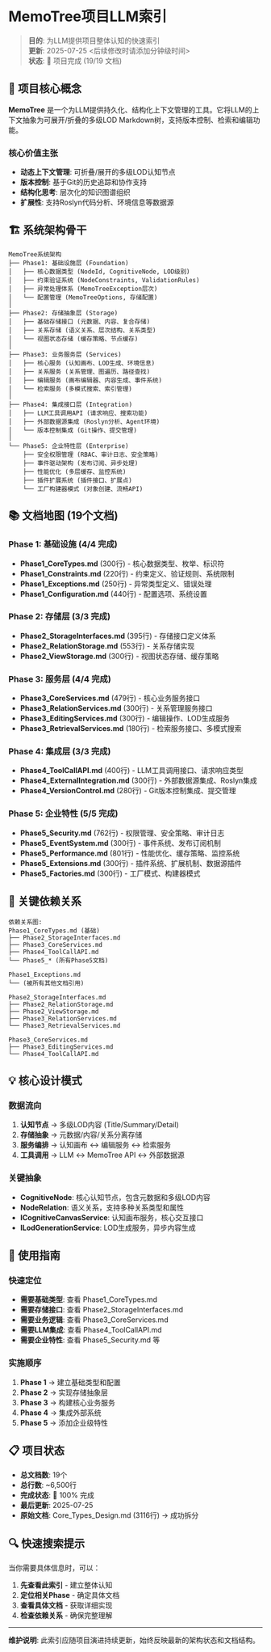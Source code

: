 # MemoTree项目LLM索引

> **目的**: 为LLM提供项目整体认知的快速索引  
> **更新**: 2025-07-25 <后续修改时请添加分钟级时间>  
> **状态**: 🎉 项目完成 (19/19 文档)  

## 🎯 项目核心概念

**MemoTree** 是一个为LLM提供持久化、结构化上下文管理的工具。它将LLM的上下文抽象为可展开/折叠的多级LOD Markdown树，支持版本控制、检索和编辑功能。

### 核心价值主张
- **动态上下文管理**: 可折叠/展开的多级LOD认知节点
- **版本控制**: 基于Git的历史追踪和协作支持  
- **结构化思考**: 层次化的知识图谱组织
- **扩展性**: 支持Roslyn代码分析、环境信息等数据源

## 🏗️ 系统架构骨干

```
MemoTree系统架构
├── Phase1: 基础设施层 (Foundation)
│   ├── 核心数据类型 (NodeId, CognitiveNode, LOD级别)
│   ├── 约束验证系统 (NodeConstraints, ValidationRules)
│   ├── 异常处理体系 (MemoTreeException层次)
│   └── 配置管理 (MemoTreeOptions, 存储配置)
│
├── Phase2: 存储抽象层 (Storage)
│   ├── 基础存储接口 (元数据、内容、复合存储)
│   ├── 关系存储 (语义关系、层次结构、关系类型)
│   └── 视图状态存储 (缓存策略、节点缓存)
│
├── Phase3: 业务服务层 (Services)
│   ├── 核心服务 (认知画布、LOD生成、环境信息)
│   ├── 关系服务 (关系管理、图遍历、路径查找)
│   ├── 编辑服务 (画布编辑器、内容生成、事件系统)
│   └── 检索服务 (多模式搜索、索引管理)
│
├── Phase4: 集成接口层 (Integration)
│   ├── LLM工具调用API (请求响应、搜索功能)
│   ├── 外部数据源集成 (Roslyn分析、Agent环境)
│   └── 版本控制集成 (Git操作、提交管理)
│
└── Phase5: 企业特性层 (Enterprise)
    ├── 安全权限管理 (RBAC、审计日志、安全策略)
    ├── 事件驱动架构 (发布订阅、异步处理)
    ├── 性能优化 (多层缓存、监控系统)
    ├── 插件扩展系统 (插件接口、扩展点)
    └── 工厂构建器模式 (对象创建、流畅API)
```

## 📚 文档地图 (19个文档)

### Phase 1: 基础设施 (4/4 完成)
- **Phase1_CoreTypes.md** (300行) - 核心数据类型、枚举、标识符
- **Phase1_Constraints.md** (220行) - 约束定义、验证规则、系统限制  
- **Phase1_Exceptions.md** (250行) - 异常类型定义、错误处理
- **Phase1_Configuration.md** (440行) - 配置选项、系统设置

### Phase 2: 存储层 (3/3 完成)
- **Phase2_StorageInterfaces.md** (395行) - 存储接口定义体系
- **Phase2_RelationStorage.md** (553行) - 关系存储实现
- **Phase2_ViewStorage.md** (300行) - 视图状态存储、缓存策略

### Phase 3: 服务层 (4/4 完成)  
- **Phase3_CoreServices.md** (479行) - 核心业务服务接口
- **Phase3_RelationServices.md** (300行) - 关系管理服务接口
- **Phase3_EditingServices.md** (300行) - 编辑操作、LOD生成服务
- **Phase3_RetrievalServices.md** (180行) - 检索服务接口、多模式搜索

### Phase 4: 集成层 (3/3 完成)
- **Phase4_ToolCallAPI.md** (400行) - LLM工具调用接口、请求响应类型
- **Phase4_ExternalIntegration.md** (300行) - 外部数据源集成、Roslyn集成  
- **Phase4_VersionControl.md** (280行) - Git版本控制集成、提交管理

### Phase 5: 企业特性 (5/5 完成)
- **Phase5_Security.md** (762行) - 权限管理、安全策略、审计日志
- **Phase5_EventSystem.md** (300行) - 事件系统、发布订阅机制
- **Phase5_Performance.md** (801行) - 性能优化、缓存策略、监控系统
- **Phase5_Extensions.md** (300行) - 插件系统、扩展机制、数据源插件
- **Phase5_Factories.md** (300行) - 工厂模式、构建器模式

## 🔗 关键依赖关系

```
依赖关系图:
Phase1_CoreTypes.md (基础)
├── Phase2_StorageInterfaces.md
├── Phase3_CoreServices.md  
├── Phase4_ToolCallAPI.md
└── Phase5_* (所有Phase5文档)

Phase1_Exceptions.md
└── (被所有其他文档引用)

Phase2_StorageInterfaces.md
├── Phase2_RelationStorage.md
├── Phase2_ViewStorage.md
├── Phase3_RelationServices.md
└── Phase3_RetrievalServices.md

Phase3_CoreServices.md
├── Phase3_EditingServices.md
└── Phase4_ToolCallAPI.md
```

## 💡 核心设计模式

### 数据流向
1. **认知节点** → 多级LOD内容 (Title/Summary/Detail)
2. **存储抽象** → 元数据/内容/关系分离存储
3. **服务编排** → 认知画布 ↔ 编辑服务 ↔ 检索服务
4. **工具调用** → LLM ↔ MemoTree API ↔ 外部数据源

### 关键抽象
- **CognitiveNode**: 核心认知节点，包含元数据和多级LOD内容
- **NodeRelation**: 语义关系，支持多种关系类型和属性
- **ICognitiveCanvasService**: 认知画布服务，核心交互接口
- **ILodGenerationService**: LOD生成服务，异步内容生成

## 🎯 使用指南

### 快速定位
- **需要基础类型**: 查看 Phase1_CoreTypes.md
- **需要存储接口**: 查看 Phase2_StorageInterfaces.md  
- **需要业务逻辑**: 查看 Phase3_CoreServices.md
- **需要LLM集成**: 查看 Phase4_ToolCallAPI.md
- **需要企业特性**: 查看 Phase5_Security.md 等

### 实施顺序
1. **Phase 1** → 建立基础类型和配置
2. **Phase 2** → 实现存储抽象层
3. **Phase 3** → 构建核心业务服务  
4. **Phase 4** → 集成外部系统
5. **Phase 5** → 添加企业级特性

## 📋 项目状态

- **总文档数**: 19个
- **总行数**: ~6,500行  
- **完成状态**: 🎉 100% 完成
- **最后更新**: 2025-07-25
- **原始文档**: Core_Types_Design.md (3116行) → 成功拆分

## 🔍 快速搜索提示

当你需要具体信息时，可以：
1. **先查看此索引** - 建立整体认知
2. **定位相关Phase** - 确定具体文档
3. **查看具体文档** - 获取详细实现
4. **检查依赖关系** - 确保完整理解

---
**维护说明**: 此索引应随项目演进持续更新，始终反映最新的架构状态和文档结构。
